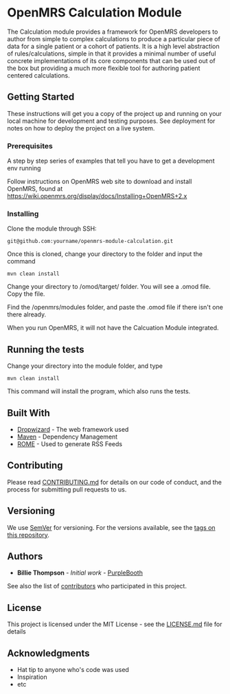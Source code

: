 # OpenMRS Calculation Module

The Calculation module provides a framework for OpenMRS developers to author from simple to complex calculations to produce a particular piece of data for a single patient or a cohort of patients. It is a high level abstraction of rules/calculations, simple in that it provides a minimal number of useful concrete implementations of its core components that can be used out of the box but providing a much more flexible tool for authoring patient centered calculations.

## Getting Started

These instructions will get you a copy of the project up and running on your local machine for development and testing purposes. See deployment for notes on how to deploy the project on a live system.

### Prerequisites

A step by step series of examples that tell you have to get a development env running

Follow instructions on OpenMRS web site to download and install OpenMRS, found at https://wiki.openmrs.org/display/docs/Installing+OpenMRS+2.x 

### Installing

Clone the module through SSH:

```
git@github.com:yourname/openmrs-module-calculation.git
```

Once this is cloned, change your directory to the folder and input the command

```
mvn clean install
```

Change your directory to /omod/target/ folder. You will see a .omod file. Copy the file.

Find the /openmrs/modules folder, and paste the .omod file if there isn't one there already.

When you run OpenMRS, it will not have the Calcuation Module integrated.

## Running the tests

Change your directory into the module folder, and type

```
mvn clean install
```

This command will install the program, which also runs the tests.

## Built With

* [Dropwizard](http://www.dropwizard.io/1.0.2/docs/) - The web framework used
* [Maven](https://maven.apache.org/) - Dependency Management
* [ROME](https://rometools.github.io/rome/) - Used to generate RSS Feeds

## Contributing

Please read [CONTRIBUTING.md](https://gist.github.com/PurpleBooth/b24679402957c63ec426) for details on our code of conduct, and the process for submitting pull requests to us.

## Versioning

We use [SemVer](http://semver.org/) for versioning. For the versions available, see the [tags on this repository](https://github.com/your/project/tags). 

## Authors

* **Billie Thompson** - *Initial work* - [PurpleBooth](https://github.com/PurpleBooth)

See also the list of [contributors](https://github.com/your/project/contributors) who participated in this project.

## License

This project is licensed under the MIT License - see the [LICENSE.md](LICENSE.md) file for details

## Acknowledgments

* Hat tip to anyone who's code was used
* Inspiration
* etc
